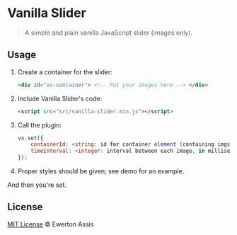 # Vanilla Slider

> A simple and plain vanilla JavaScript slider (images only).

## Usage

1. Create a container for the slider:

	```html
	<div id="vs-container"> <!-- Put your images here --> </div>
	```

2. Include Vanilla Slider's code:

	```html
	<script src="src/vanilla-slider.min.js"></script>
	```

3. Call the plugin:

	```javascript
	vs.set({
		containerId: <string: id for container element (containing imgs tags); default: 'vs-container'>,
		timeInterval: <integer: interval between each image, in milliseconds; default: 4000>
	});
	```

4. Proper styles should be given; see demo for an example.

And then you're set.

## License 

[MIT License](http://ewerton-araujo.mit-license.org/) &copy; Ewerton Assis
